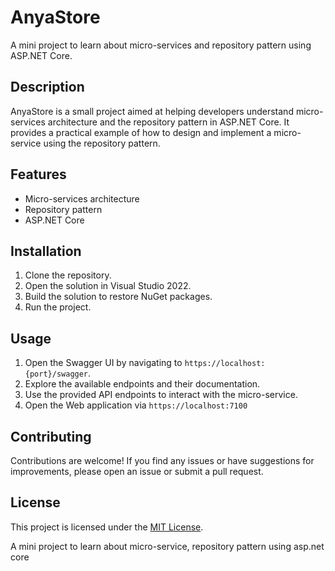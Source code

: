 <!-- Decorate the readme for me -->

# AnyaStore

A mini project to learn about micro-services and repository pattern using ASP.NET Core.

## Description

AnyaStore is a small project aimed at helping developers understand micro-services architecture and the repository pattern in ASP.NET Core. It provides a practical example of how to design and implement a micro-service using the repository pattern.

## Features

-   Micro-services architecture
-   Repository pattern
-   ASP.NET Core

## Installation

1. Clone the repository.
2. Open the solution in Visual Studio 2022.
3. Build the solution to restore NuGet packages.
4. Run the project.

## Usage

1. Open the Swagger UI by navigating to `https://localhost:{port}/swagger`.
2. Explore the available endpoints and their documentation.
3. Use the provided API endpoints to interact with the micro-service.
4. Open the Web application via `https://localhost:7100`

## Contributing

Contributions are welcome! If you find any issues or have suggestions for improvements, please open an issue or submit a pull request.

## License

This project is licensed under the [MIT License](LICENSE).

A mini project to learn about micro-service, repository pattern using asp.net core
